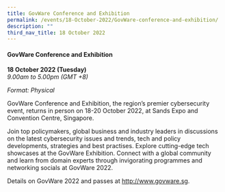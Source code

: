 ```yaml
---
title: GovWare Conference and Exhibition
permalink: /events/18-October-2022/GovWare-conference-and-exhibition/
description: ""
third_nav_title: 18 October 2022
---
```

#### **GovWare Conference and Exhibition**

**18 October 2022 (Tuesday)**  
*9.00am to 5.00pm (GMT +8)*

*Format: Physical*

GovWare Conference and Exhibition, the region’s premier cybersecurity event, returns in person on 18-20 October 2022, at Sands Expo and Convention Centre, Singapore. 

Join top policymakers, global business and industry leaders in discussions on the latest cybersecurity issues and trends, tech and policy developments, strategies and best practises. Explore cutting-edge tech showcases at the GovWare Exhibition. Connect with a global community and learn from domain experts through invigorating programmes and networking socials at GovWare 2022.

Details on GovWare 2022 and passes at http://www.govware.sg<a href="http://www.govware.sg" target="_blank"></a>.
